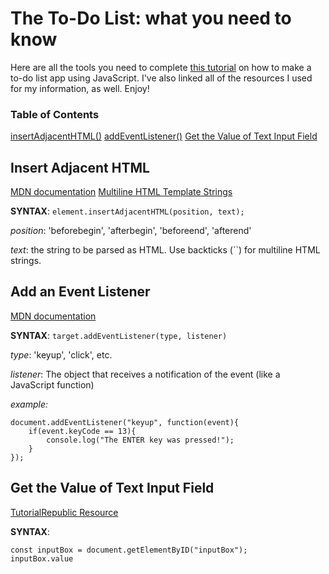 # The To-Do List: what you need to know

Here are all the tools you need to complete [this tutorial](https://youtu.be/b8sUhU_eq3g) on how to make a to-do list app using JavaScript. I've also linked all of the resources I used for my information, as well. Enjoy! 

### Table of Contents

[insertAdjacentHTML()](#insert-adjacent-html) 
[addEventListener()](#add-an-event-listener) 
[Get the Value of Text Input Field](#get-the-value-of-text-input-field)

## Insert Adjacent HTML

[MDN documentation](https://developer.mozilla.org/en-US/docs/Web/API/Element/insertAdjacentHTML) 
[Multiline HTML Template Strings](https://wesbos.com/template-strings-html/)
 
**SYNTAX**: 
```element.insertAdjacentHTML(position, text);``` 
 
*position*: 'beforebegin', 'afterbegin', 'beforeend', 'afterend' 
 
*text*: the string to be parsed as HTML. Use backticks (``) for multiline HTML strings.

## Add an Event Listener

[MDN documentation](https://developer.mozilla.org/en-US/docs/Web/API/EventTarget/addEventListener)

**SYNTAX**: 
```target.addEventListener(type, listener)``` 
 
*type*: 'keyup', 'click', etc. 
 
*listener*: The object that receives a notification of the event (like a JavaScript function) 
 
*example:*
```
document.addEventListener("keyup", function(event){
    if(event.keyCode == 13){
        console.log("The ENTER key was pressed!");
    }
});
```

## Get the Value of Text Input Field

[TutorialRepublic Resource](https://www.tutorialrepublic.com/faq/how-to-get-the-value-of-text-input-field-using-javascript.php) 

**SYNTAX**:
```
const inputBox = document.getElementByID("inputBox");
inputBox.value
``` 

